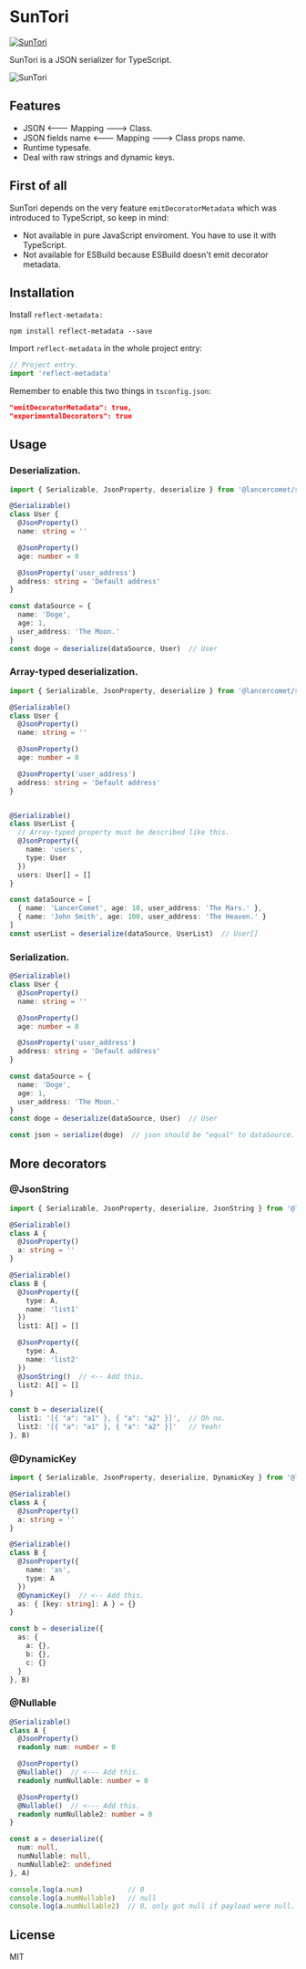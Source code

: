 # SunTori

[![SunTori](https://github.com/LancerComet/SunTori/workflows/Test/badge.svg)](https://github.com/LancerComet/SunTori/actions)

SunTori is a JSON serializer for TypeScript.

![SunTori](https://raw.githubusercontent.com/LancerComet/SunTori/master/suntori.png)

## Features

 - JSON <--- Mapping ---> Class.
 - JSON fields name <--- Mapping ---> Class props name.
 - Runtime typesafe.
 - Deal with raw strings and dynamic keys.

## First of all

SunTori depends on the very feature `emitDecoratorMetadata` which was introduced to TypeScript, so keep in mind:

 - Not available in pure JavaScript enviroment. You have to use it with TypeScript.
 - Not available for ESBuild because ESBuild doesn't emit decorator metadata.

## Installation

Install `reflect-metadata:`

```
npm install reflect-metadata --save
```

Import `reflect-metadata` in the whole project entry:

```typescript
// Project entry.
import 'reflect-metadata'
```

Remember to enable this two things in `tsconfig.json`:

```json
"emitDecoratorMetadata": true,
"experimentalDecorators": true
```

## Usage

### Deserialization.

```typescript
import { Serializable, JsonProperty, deserialize } from '@lancercomet/suntori'

@Serializable()
class User {
  @JsonProperty()
  name: string = ''

  @JsonProperty()
  age: number = 0

  @JsonProperty('user_address')
  address: string = 'Default address'
}

const dataSource = {
  name: 'Doge',
  age: 1,
  user_address: 'The Moon.'
}
const doge = deserialize(dataSource, User)  // User
```

### Array-typed deserialization.

```typescript
import { Serializable, JsonProperty, deserialize } from '@lancercomet/suntori'

@Serializable()
class User {
  @JsonProperty()
  name: string = ''

  @JsonProperty()
  age: number = 0

  @JsonProperty('user_address')
  address: string = 'Default address'
}


@Serializable()
class UserList {
  // Array-typed property must be described like this.
  @JsonProperty({
    name: 'users',
    type: User
  })
  users: User[] = []
}

const dataSource = [
  { name: 'LancerComet', age: 10, user_address: 'The Mars.' },
  { name: 'John Smith', age: 100, user_address: 'The Heaven.' }
]
const userList = deserialize(dataSource, UserList)  // User[]
```

### Serialization.

```typescript
@Serializable()
class User {
  @JsonProperty()
  name: string = ''

  @JsonProperty()
  age: number = 0

  @JsonProperty('user_address')
  address: string = 'Default address'
}

const dataSource = {
  name: 'Doge',
  age: 1,
  user_address: 'The Moon.'
}
const doge = deserialize(dataSource, User)  // User

const json = serialize(doge)  // json should be "equal" to dataSource.
```

## More decorators

### @JsonString

```ts
import { Serializable, JsonProperty, deserialize, JsonString } from '@lancercomet/suntori'

@Serializable()
class A {
  @JsonProperty()
  a: string = ''
}

@Serializable()
class B {
  @JsonProperty({
    type: A,
    name: 'list1'
  })
  list1: A[] = []

  @JsonProperty({
    type: A,
    name: 'list2'
  })
  @JsonString()  // <-- Add this.
  list2: A[] = []
}

const b = deserialize({
  list1: '[{ "a": "a1" }, { "a": "a2" }]',  // Oh no.
  list2: '[{ "a": "a1" }, { "a": "a2" }]'   // Yeah!
}, B)
```

### @DynamicKey

```ts
import { Serializable, JsonProperty, deserialize, DynamicKey } from '@lancercomet/suntori'

@Serializable()
class A {
  @JsonProperty()
  a: string = ''
}

@Serializable()
class B {
  @JsonProperty({
    name: 'as',
    type: A
  })
  @DynamicKey()  // <-- Add this.
  as: { [key: string]: A } = {}    
}

const b = deserialize({
  as: {
    a: {},
    b: {},
    c: {}
  }
}, B)
```

### @Nullable

```ts
@Serializable()
class A {
  @JsonProperty()
  readonly num: number = 0

  @JsonProperty()
  @Nullable()  // <--- Add this.
  readonly numNullable: number = 0

  @JsonProperty()
  @Nullable()  // <--- Add this.
  readonly numNullable2: number = 0
}

const a = deserialize({
  num: null,
  numNullable: null,
  numNullable2: undefined
}, A)

console.log(a.num)           // 0
console.log(a.numNullable)   // null
console.log(a.numNullable2)  // 0, only got null if payload were null.
```

## License 

MIT
